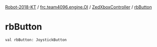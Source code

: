 [Robot-2018-KT](../../index.md) / [frc.team4096.engine.OI](../index.md) / [ZedXboxController](index.md) / [rbButton](./rb-button.md)

# rbButton

`val rbButton: JoystickButton`